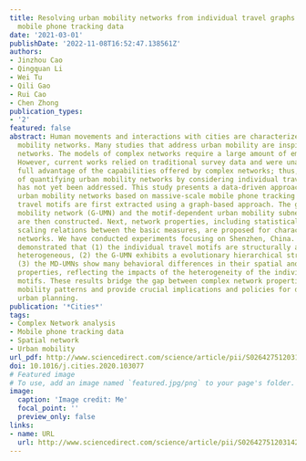 ```yaml
---
title: Resolving urban mobility networks from individual travel graphs using massive-scale
  mobile phone tracking data
date: '2021-03-01'
publishDate: '2022-11-08T16:52:47.138561Z'
authors:
- Jinzhou Cao
- Qingquan Li
- Wei Tu
- Qili Gao
- Rui Cao
- Chen Zhong
publication_types:
- '2'
featured: false
abstract: Human movements and interactions with cities are characterized by urban
  mobility networks. Many studies that address urban mobility are inspired by complex
  networks. The models of complex networks require a large amount of empirical data.
  However, current works relied on traditional survey data and were unable to take
  full advantage of the capabilities offered by complex networks; thus, the possibility
  of quantifying urban mobility networks by considering individual travel patterns
  has not yet been addressed. This study presents a data-driven approach for characterizing
  urban mobility networks based on massive-scale mobile phone tracking data. Individual
  travel motifs are first extracted using a graph-based approach. The global urban
  mobility network (G-UMN) and the motif-dependent urban mobility subnetworks (MD-UMNs)
  are then constructed. Next, network properties, including statistical measures and
  scaling relations between the basic measures, are proposed for characterizing mobility
  networks. We have conducted experiments focusing on Shenzhen, China. The results
  demonstrated that (1) the individual travel motifs are structurally and spatially
  heterogeneous, (2) the G-UMN exhibits a evolutionary hierarchical structure, and
  (3) the MD-UMNs show many behavioral differences in their spatial and topological
  properties, reflecting the impacts of the heterogeneity of the individual travel
  motifs. These results bridge the gap between complex network properties and urban
  mobility patterns and provide crucial implications and policies for data-informed
  urban planning.
publication: '*Cities*'
tags:
- Complex Network analysis
- Mobile phone tracking data
- Spatial network
- Urban mobility
url_pdf: http://www.sciencedirect.com/science/article/pii/S0264275120314256
doi: 10.1016/j.cities.2020.103077
# Featured image
# To use, add an image named `featured.jpg/png` to your page's folder. 
image:
  caption: 'Image credit: Me'
  focal_point: ''
  preview_only: false
links:
- name: URL
  url: http://www.sciencedirect.com/science/article/pii/S0264275120314256
---
```


